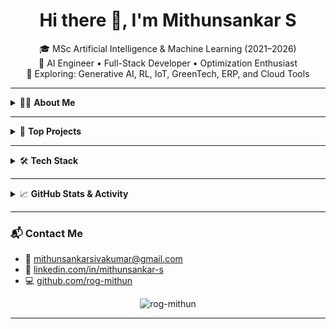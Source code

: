 <h1 align="center">Hi there 👋, I'm Mithunsankar S</h1>

<p align="center">
🎓 MSc Artificial Intelligence & Machine Learning (2021–2026)<br/>
💼 AI Engineer • Full-Stack Developer • Optimization Enthusiast<br/>
🌱 Exploring: Generative AI, RL, IoT, GreenTech, ERP, and Cloud Tools
</p>

---

<details>
<summary>🧑‍💻 <strong>About Me</strong></summary>

- ✅ Completed projects across **AI/ML**, **Cloud Computing**, **ERP systems**, and **Software Development**  
- 🧠 Delivered impactful solutions in **Generative AI**, **Reinforcement Learning**, **IoT monitoring**, and **GreenTech optimization**  
- 💼 Experienced in customizing and deploying **Odoo ERP on AWS**, securing cloud systems with **SSL/Nginx**, and building backend tools  
- ⚙️ Skilled in a wide range of technologies including **FastAPI, React, PostgreSQL, MongoDB, AWS, Arduino, Java**, and more  
- 🏆 Recognized in the **Top 50 IoT Projects** at Anna University’s **Technovation** competition  
- 👥 Founder of the *CODEX Innovation Club* and lead for GDG's *AI in Education* outreach program  

</details>

---

<details>
<summary>🚀 <strong>Top Projects</strong></summary>

### 🧠 SkillMorph AI – Personalized Career Simulator  
- Developed an LLM-powered upskilling tool using **Google Gemini API** and **SadTalker** for animated video feedback  
- Integrated LinkedIn/GitHub profiles to generate weekly learning paths via **Streamlit**

### 🤖 Reinforcement Learning Chatbot – Voice-Enabled Customer Assistant  
- Built a multi-turn RL chatbot using **Deep Q-Network (DQN)** and **BERT**, with speech-to-text and TTS  
- Real-time interaction and deployment using **Streamlit**, trained with feedback loop and replay buffer

### ☀️ Solar Power Plant Optimizer – PSO-Based GreenTech Tool  
- Built a full-stack platform using **Particle Swarm Optimization**, **FastAPI**, and **React + Leaflet**  
- Helps select optimal solar plant locations based on irradiance, cost, and proximity to infrastructure

### 🧵 IoT Smart Monitoring System for Textile Industries  
- Developed using **Arduino, ESP32, BH1750 sensors** to detect machine idle time via buzzer light  
- Sent real-time alerts to a mobile/web app, improving productivity and energy efficiency  
- Selected in **Top 50 IoT Embedded Projects** at *Technovation - Anna University*

</details>

---

<details>
<summary>🛠 <strong>Tech Stack</strong></summary>

**Languages:**  
![Python](https://img.shields.io/badge/-Python-3776AB?style=flat&logo=python&logoColor=white)
![Java](https://img.shields.io/badge/-Java-007396?style=flat&logo=java&logoColor=white)
![C++](https://img.shields.io/badge/-C++-00599C?style=flat&logo=c%2B%2B&logoColor=white)
![JavaScript](https://img.shields.io/badge/-JavaScript-F7DF1E?style=flat&logo=javascript&logoColor=black)
![SQL](https://img.shields.io/badge/-SQL-4479A1?style=flat&logo=mysql&logoColor=white)
![R](https://img.shields.io/badge/-R-276DC3?style=flat&logo=r&logoColor=white)

**Frameworks & Tools:**  
![FastAPI](https://img.shields.io/badge/-FastAPI-009688?style=flat&logo=fastapi&logoColor=white)
![React](https://img.shields.io/badge/-React-61DAFB?style=flat&logo=react&logoColor=black)
![Node.js](https://img.shields.io/badge/-Node.js-339933?style=flat&logo=node.js&logoColor=white)
![Streamlit](https://img.shields.io/badge/-Streamlit-FF4B4B?style=flat&logo=streamlit&logoColor=white)
![Dialogflow](https://img.shields.io/badge/-Dialogflow-FF9800?style=flat&logo=dialogflow&logoColor=white)
![Gradio](https://img.shields.io/badge/-Gradio-3C3C3C?style=flat)

**Databases:**  
![MongoDB](https://img.shields.io/badge/-MongoDB-4EA94B?style=flat&logo=mongodb&logoColor=white)
![PostgreSQL](https://img.shields.io/badge/-PostgreSQL-336791?style=flat&logo=postgresql&logoColor=white)
![Oracle](https://img.shields.io/badge/-Oracle-F80000?style=flat&logo=oracle&logoColor=white)

**Cloud & DevOps:**  
![AWS](https://img.shields.io/badge/-AWS-232F3E?style=flat&logo=amazon-aws&logoColor=white)
![NGINX](https://img.shields.io/badge/-Nginx-009639?style=flat&logo=nginx&logoColor=white)
![SSL](https://img.shields.io/badge/-SSL-000000?style=flat)

**Analytics & Reporting:**  
![Power BI](https://img.shields.io/badge/-PowerBI-F2C811?style=flat&logo=powerbi&logoColor=black)
![Postman](https://img.shields.io/badge/-Postman-FF6C37?style=flat&logo=postman&logoColor=white)
![DBeaver](https://img.shields.io/badge/-DBeaver-372923?style=flat)

**IoT & Embedded:**  
![Arduino](https://img.shields.io/badge/-Arduino-00979D?style=flat&logo=arduino&logoColor=white)
![ESP32](https://img.shields.io/badge/-ESP32-333333?style=flat)

</details>

---

<details>
<summary>📈 <strong>GitHub Stats & Activity</strong></summary>

<p align="center">
  <img src="https://github-readme-stats.vercel.app/api?username=rog-mithun&show_icons=true&theme=radical" alt="Mithunsankar's GitHub stats"/>
  <br/>
  <img src="https://github-readme-streak-stats.herokuapp.com/?user=rog-mithun&theme=radical" alt="GitHub Streak"/>
  <br/>
  <img src="https://github-readme-stats.vercel.app/api/top-langs/?username=rog-mithun&layout=compact&theme=radical" alt="Top Languages"/>
</p>

</details>

---

### 📬 Contact Me

- 📧 [mithunsankarsivakumar@gmail.com](mailto:mithunsankarsivakumar@gmail.com)
- 🔗 [linkedin.com/in/mithunsankar-s](https://www.linkedin.com/in/mithunsankar-s/)
- 💻 [github.com/rog-mithun](https://github.com/rog-mithun)

<p align="center">
  <img src="https://komarev.com/ghpvc/?username=rog-mithun&label=Profile%20views&color=0e75b6&style=flat" alt="rog-mithun" />
</p>

---

<!-- Optional: Add a banner -->
<!-- ![Banner](https://your-custom-banner-url.com/banner.png) -->

